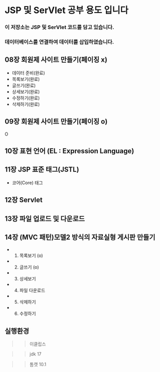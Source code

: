 # JSP 및 SerVlet 공부 용도 입니다

### 이 저장소는 JSP 및 SerVlet 코드를 담고 있습니다.

### 데이터베이스를 연결하여 데이터를 삽입하였습니다.

## 08장 회원제 사이트 만들기(페이징 x)

- 데이터 준비(완료)
- 목록보기(완료)
- 글쓰기(완료)
- 상세보기(완료)
- 수정하기(완료)
- 삭제하기(완료)


## 09장 회원제 사이트 만들기(페이징 o)
O

## 10장 표현 언어 (EL : Expression Language)

## 11장 JSP 표준 태그(JSTL) 

- 코어(Core) 태그

## 12장 Servlet

## 13장 파일 업로드 및 다운로드

## 14장 (MVC 패턴)모델2 방식의 자료실형 게시판 만들기

- 1. 목록보기  (o)
- 2. 글쓰기  (o)	
- 3. 상세보기 
- 4. 파일 다운로드
- 5. 삭제하기
- 6. 수정하기

## 실행환경

>> 이클립스

>> jdk 17

>> 톰캣 10.1